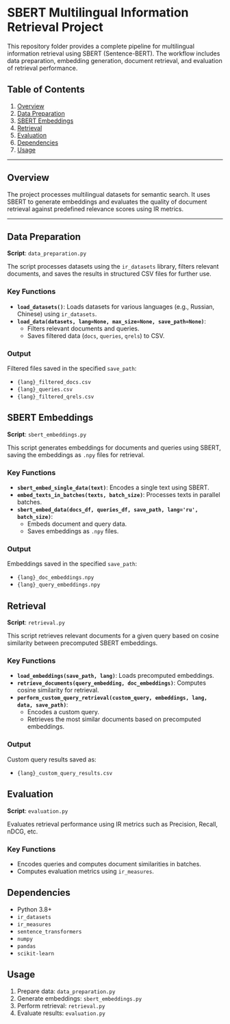 
# SBERT Multilingual Information Retrieval Project

This repository folder provides a complete pipeline for multilingual information retrieval using SBERT (Sentence-BERT). The workflow includes data preparation, embedding generation, document retrieval, and evaluation of retrieval performance.

## Table of Contents

1. [Overview](#overview)
2. [Data Preparation](#data-preparation)
3. [SBERT Embeddings](#sbert-embeddings)
4. [Retrieval](#retrieval)
5. [Evaluation](#evaluation)
6. [Dependencies](#dependencies)
7. [Usage](#usage)

---

## Overview

The project processes multilingual datasets for semantic search. It uses SBERT to generate embeddings and evaluates the quality of document retrieval against predefined relevance scores using IR metrics.

---

## Data Preparation

**Script**: `data_preparation.py`

The script processes datasets using the `ir_datasets` library, filters relevant documents, and saves the results in structured CSV files for further use.

### Key Functions

- **`load_datasets()`**: Loads datasets for various languages (e.g., Russian, Chinese) using `ir_datasets`.
- **`load_data(datasets, lang=None, max_size=None, save_path=None)`**:
  - Filters relevant documents and queries.
  - Saves filtered data (`docs`, `queries`, `qrels`) to CSV.

### Output

Filtered files saved in the specified `save_path`:
- `{lang}_filtered_docs.csv`
- `{lang}_queries.csv`
- `{lang}_filtered_qrels.csv`

## SBERT Embeddings

**Script**: `sbert_embeddings.py`

This script generates embeddings for documents and queries using SBERT, saving the embeddings as `.npy` files for retrieval.

### Key Functions

- **`sbert_embed_single_data(text)`**: Encodes a single text using SBERT.
- **`embed_texts_in_batches(texts, batch_size)`**: Processes texts in parallel batches.
- **`sbert_embed_data(docs_df, queries_df, save_path, lang='ru', batch_size)`**:
  - Embeds document and query data.
  - Saves embeddings as `.npy` files.

### Output

Embeddings saved in the specified `save_path`:
- `{lang}_doc_embeddings.npy`
- `{lang}_query_embeddings.npy`

## Retrieval

**Script**: `retrieval.py`

This script retrieves relevant documents for a given query based on cosine similarity between precomputed SBERT embeddings.

### Key Functions

- **`load_embeddings(save_path, lang)`**: Loads precomputed embeddings.
- **`retrieve_documents(query_embedding, doc_embeddings)`**: Computes cosine similarity for retrieval.
- **`perform_custom_query_retrieval(custom_query, embeddings, lang, data, save_path)`**:
  - Encodes a custom query.
  - Retrieves the most similar documents based on precomputed embeddings.

### Output

Custom query results saved as:
- `{lang}_custom_query_results.csv`

## Evaluation

**Script**: `evaluation.py`

Evaluates retrieval performance using IR metrics such as Precision, Recall, nDCG, etc.

### Key Functions

- Encodes queries and computes document similarities in batches.
- Computes evaluation metrics using `ir_measures`.

## Dependencies

- Python 3.8+
- `ir_datasets`
- `ir_measures`
- `sentence_transformers`
- `numpy`
- `pandas`
- `scikit-learn`

## Usage

1. Prepare data: `data_preparation.py`
2. Generate embeddings: `sbert_embeddings.py`
3. Perform retrieval: `retrieval.py`
4. Evaluate results: `evaluation.py`
